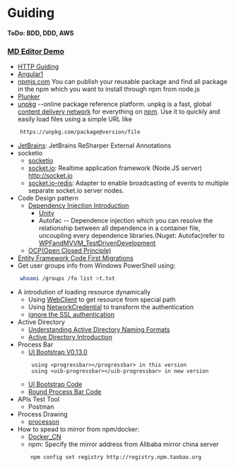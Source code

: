 # Guiding
#### ToDo: BDD, DDD, AWS
### [MD Editor Demo](https://pandao.github.io/editor.md/)
* [HTTP Guiding](https://developer.mozilla.org/en-US/docs/Web/HTTP)
* [Angular1](https://docs.angularjs.org/api)
* [npmjs.com](https://www.npmjs.com/) You can publish your reusable package and find all package in the npm which you want to install through npm from node.js
* [Plunker](https://plnkr.co/)
* [unpkg](https://unpkg.com/#/) --online package reference platform. unpkg is a fast, global [content delivery network](https://en.wikipedia.org/wiki/Content_delivery_network) for everything on [npm](https://www.npmjs.com/). Use it to quickly and easily load files using a simple URL like
```sh
    https://unpkg.com/package@version/file
```
* [JetBrains](https://github.com/JetBrains/ExternalAnnotations): JetBrains ReSharper External Annotations
* socketio
    * [socketio](https://github.com/socketio)
    * [socket.io](https://github.com/socketio/socket.io): Realtime application framework (Node.JS server) http://socket.io
    * [socket.io-redis](https://github.com/socketio/socket.io-redis): Adapter to enable broadcasting of events to multiple separate socket.io server nodes.
* Code Design pattern
    * [Dependency Injection Introduction](http://blog.csdn.net/CommandBaby/article/details/51578699)
        * [Unity](http://blog.csdn.net/luyuncsd123/article/details/18950673)
        * Autofac -- Dependence injection which you can resolve the relationship between all dependence in a container file, uncoupling every dependence libraries.(Nuget: Autofac)refer to [WPFandMVVM_TestDrivenDevelopment](https://github.com/Wwawawa/WPFandMVVM_TestDrivenDevelopment_SelfBuilding)
    * [OCP(Open Closed Principle)](http://www.cnblogs.com/landeanfen/p/5272144.html)
* [Entity Framework Code First Migrations](https://msdn.microsoft.com/en-us/data/jj591621)
* Get user groups info from Windows PowerShell using:
```sh
    whoami /groups /fo list >t.txt
```
* A introdution of loading resource dynamically
    * Using [WebClient](http://www.cnblogs.com/hfliyi/archive/2012/08/21/2649892.html) to get resource from special path
    * Using [NetworkCredential](http://www.cnblogs.com/Hawk-Hong/p/4293651.html) to transform the authentication
    * [ignore the SSL authentication](http://www.cnblogs.com/duanh/p/5781839.html)
* Active Directory
    * [Understanding Active Directory Naming Formats](http://blog.schertz.name/2012/08/understanding-active-directory-naming-formats/)
    * [Active Directory Introduction](http://terryli.blog.51cto.com/704315/141686)
* Process Bar
    * [UI Bootstrap V0.13.0](http://angular-ui.github.io/bootstrap/versioned-docs/0.13.0/)
        ```th
         using <progressbar></progressbar> in this version
         using <uib-progressbar></uib-progressbar> in new version
        ```
    * [UI Bootstrap Code](https://github.com/Wwawawa/bootstrap)    
    * [Round Process Bar Code](https://github.com/Wwawawa/angular-svg-round-progressbar)
* APIs Test Tool
    * Postman
* Process Drawing
    * [processon](https://www.processon.com/)
* How to spead to mirror from npm/docker:
    * [Docker_CN](https://www.docker-cn.com/registry-mirror)
    * npm: Specify the mirror address from Alibaba mirror china server
    ```sh
        npm config set registry http://registry.npm.taobao.org
    ```
